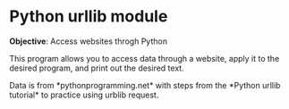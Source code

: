 # Python urllib module

**Objective**: Access websites throgh Python

<p> This program allows you to access data through a website, apply it 
to the desired program, and print out the desired text. </p>

<p> Data is from *pythonprogramming.net* with steps from the *Python urllib tutorial* 
to practice using urblib request.
